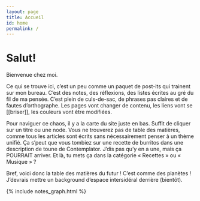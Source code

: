 ```yaml
---
layout: page
title: Accueil
id: home
permalink: /
---
```


# Salut!

Bienvenue chez moi.

Ce qui se trouve ici, c’est un peu comme un paquet de post-its qui trainent sur mon bureau. C’est des notes, des réflexions, des listes écrites au gré du fil de ma pensée. C’est plein de culs-de-sac, de phrases pas claires et de fautes d’orthographe. Les pages vont changer de contenu, les liens vont se [[briser]], les couleurs vont être modifiées.

Pour naviguer ce chaos, il y a la carte du site juste en bas. Suffit de cliquer sur un titre ou une node. Vous ne trouverez pas de table des matières, comme tous les articles sont écrits sans nécessairement penser à un thème unifié. Ça s’peut que vous tombiez sur une recette de burritos dans une description de toune de Contemplator. J’dis pas qu’y en a une, mais ça POURRAIT arriver. Et là, tu mets ça dans la catégorie « Recettes » ou « Musique » ?

Bref, voici donc la table des matières du futur ! C’est comme des planètes ! J’devrais mettre un background d’espace intersidéral derrière (bientôt).

{% include notes_graph.html %}

<!-- disable max-width so notes_graph is displayed correctly

<style>
  .wrapper {
    max-width: 46em;
  }
</style>

!-->
